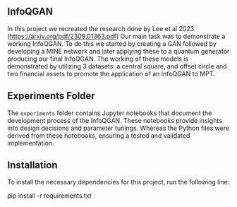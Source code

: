 ## InfoQGAN
In this project we recreated the research done by Lee et al 2023 (https://arxiv.org/pdf/2309.01363.pdf)
Our main task was to demonstrate a working InfoQGAN. To do this we started by creating a GAN followed by developing a MINE network and later applying these to a quantum generator producing our final InfoQGAN. The working of these models is demonstrated by utilizing 3 datasets: a central square, and offset circle and two financial assets to promote the application of an InfoQGAN to MPT. 

## Experiments Folder

The `experiments` folder contains Jupyter notebooks that document the development process of the InfoQGAN. These notebooks provide insights into design decisions and parameter tunings. Whereas the Python files were derived from these notebooks, ensuring a tested and validated implementation.

## Installation

To install the necessary dependencies for this project, run the following line:

pip install -r requirements.txt
